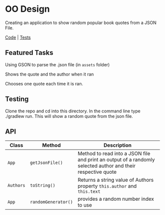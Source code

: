 # OO Design
Creating an application to show random popular book quotes from a JSON File.

[Code](src/main/java/) | [Tests](src/test/java/)

## Featured Tasks
Using GSON to parse the .json file (in `assets` folder)

Shows the quote and the author when it ran

Chooses one quote each time it is ran.

## Testing
Clone the repo and cd into this directory.
In the command line type ./gradlew run. This will show a random quote from the json file.




## API
| Class | Method | Description |
| --- | --- | --- |
|`App`| `getJsonFile()` |  Method to read into a JSON file and print an output of a randomly selected author and their respective quote |
| `Authors` | `toString()` | Returns a string value of Authors property `this.author` and `this.text`|
| `App` | `randomGenerator()`|provides a random number index to use |

